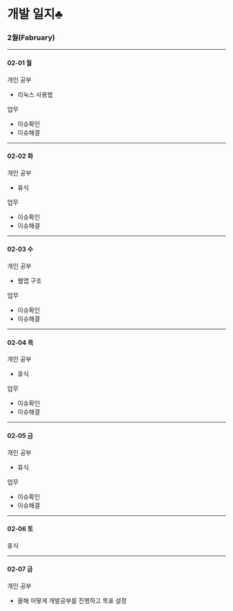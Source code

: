 

# 개발 일지♣

### 2월(Fabruary)
______
#### 02-01 월

 개인 공부
 - 리눅스 사용법 
 
 업무
 - 이슈확인
 - 이슈해결
 
______
#### 02-02 화

 개인 공부
 - 휴식
 
 업무
 - 이슈확인
 - 이슈해결
 
______
#### 02-03 수

개인 공부
- 웹앱 구조

업무
- 이슈확인
- 이슈해결

______
#### 02-04 목

개인 공부
- 휴식

업무
- 이슈확인
- 이슈해결
______
#### 02-05 금

개인 공부
- 휴식

업무
- 이슈확인
- 이슈해결

______
#### 02-06 토

휴식

______
#### 02-07 금

개인 공부
- 올해 어떻게 개발공부를 진행하고 목표 설정

